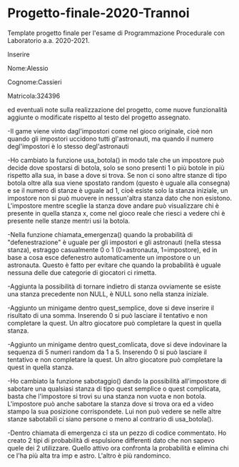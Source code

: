# Progetto-finale-2020-Trannoi
Template progetto finale per l'esame di Programmazione Procedurale con Laboratorio a.a. 2020-2021.

Inserire

Nome:Alessio

Cognome:Cassieri

Matricola:324396


ed eventuali note sulla realizzazione del progetto, come nuove funzionalità aggiunte o modificate rispetto al testo del progetto assegnato.

-Il game viene vinto dagl'impostori come nel gioco originale, cioè non quando gli impostori uccidono tutti gl'astronauti, ma quando il numero degl'impostori è lo stesso degl'astronauti

-Ho cambiato la funzione usa_botola() in modo tale che un impostore può decide dove spostarsi di botola, solo se sono presenti 1 o più botole in più rispetto alla sua, in base a dove si trova. Se non ci sono altre stanze di tipo botola oltre alla sua viene spostato random (questo è uguale alla consegna) e se il numero di stanze è uguale ad 1, cioè esiste solo la stanza iniziale, un impostore non si può muovere in nessun'altra stanza dato che non esistono. L'impostore mentre sceglie la stanza dove andare può visualizzare chi è presente in quella stanza x, come nel gioco reale che riesci a vedere chi è presente nelle stanze mentri usi la botola.

-Nella funzione chiamata_emergenza() quando la probabilità di "defenestrazione" è uguale per gli impostori e gli astronauti (nella stessa stanza), estraggo casualmente 0 o 1 (0=astronauta, 1=impostore), ed in base a cosa esce defenestro automaticamente un impostore o un astronauta. Questo è fatto per evitare che quando la probabilità è uguale nessuna delle due categorie di giocatori ci rimetta. 

-Aggiunta la possibilità di tornare indietro di stanza ovviamente se esiste una stanza precedente non NULL, è NULL sono nella stanza iniziale.

-Aggiunto un minigame dentro quest_semplice, dove si deve inserire il risultato di una somma. Inserendo 0 si può lasciare il tentativo e non completare la quest. Un altro giocatore può completare la quest in quella stanza.

-Aggiunto un minigame dentro quest_comlicata, dove si deve indovinare la sequenza di 5 numeri random da 1 a 5. Inserendo 0 si può lasciare il tentativo e non completare la quest. Un altro giocatore può completare la quest in quella stanza.

-Ho cambiato la funzione sabotaggio() dando la possibilità all'impostore di sabotare una qualsiasi stanza di tipo quest semplice o quest complicata, basta che l'impostore si trovi su una stanza non vuota e non botola. L'impostore può anche sabotare la stanza dove si trova ora ed a video stampo la sua posizione corrispondete. Lui non può vedere se nelle altre stanze sabotabili ci siano persone o meno al contrario di usa_botola().

-Dentro chiamata di emergenza ci sta un pezzo di codice commentato. Ho creato 2 tipi di probabilità di espulsione differenti dato che non sapevo quele dei 2 utilizzare. Quello attivo ora confronta la probabilità e elimina chi ce l'ha più alta tra imp e astro. L'altro è più randominco.
